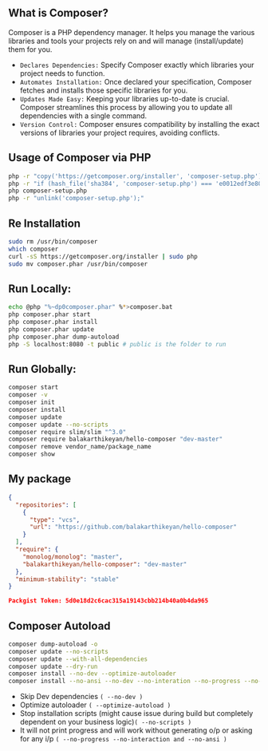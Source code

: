## What is Composer?
Composer is a PHP dependency manager. It helps you manage the various libraries and tools your projects rely on and will manage (install/update) them for you.

- `Declares Dependencies:` Specify Composer exactly which libraries your project needs to function.
- `Automates Installation:` Once declared your specification, Composer fetches and installs those specific libraries for you.
- `Updates Made Easy:` Keeping your libraries up-to-date is crucial. Composer streamlines this process by allowing you to update all dependencies with a single command.
- `Version Control:` Composer ensures compatibility by installing the exact versions of libraries your project requires, avoiding conflicts.

## Usage of Composer via PHP
```bash
php -r "copy('https://getcomposer.org/installer', 'composer-setup.php');"
php -r "if (hash_file('sha384', 'composer-setup.php') === 'e0012edf3e80b6978849f5eff0d4b4e4c79ff1609dd1e613307e16318854d24ae64f26d17af3ef0bf7cfb710ca74755a') { echo 'Installer verified'; } else { echo 'Installer corrupt'; unlink('composer-setup.php'); }"
php composer-setup.php
php -r "unlink('composer-setup.php');"
``` 
## Re Installation
```bash
sudo rm /usr/bin/composer
which composer
curl -sS https://getcomposer.org/installer | sudo php
sudo mv composer.phar /usr/bin/composer
```

## Run Locally:
```bash
echo @php "%~dp0composer.phar" %*>composer.bat
php composer.phar start
php composer.phar install
php composer.phar update
php composer.phar dump-autoload
php -S localhost:8080 -t public # public is the folder to run
```

## Run Globally:
```bash
composer start
composer -v
composer init
composer install
composer update
composer update --no-scripts
composer require slim/slim "^3.0"
composer require balakarthikeyan/hello-composer "dev-master"
composer remove vendor_name/package_name
composer show
```

## My package
```json
{
  "repositories": [
    {
      "type": "vcs",
      "url": "https://github.com/balakarthikeyan/hello-composer"
    }
  ],
  "require": {
    "monolog/monolog": "master",
    "balakarthikeyan/hello-composer": "dev-master"
  },
  "minimum-stability": "stable"
}

Packgist Token: 5d0e18d2c6cac315a19143cbb214b40a0b4da965
```

## Composer Autoload
```bash
composer dump-autoload -o
composer update --no-scripts
composer update --with-all-dependencies
composer update --dry-run
composer install --no-dev --optimize-autoloader
composer install --no-ansi --no-dev --no-interation --no-progress --no-scripts --optimize-autoloader
```
- Skip Dev dependencies `( --no-dev )` 
- Optimize autoloader `( --optimize-autoload )` 
- Stop installation scripts (might cause issue during build but completely dependent on your business logic)`( --no-scripts )` 
- It will not print progress and will work without generating o/p or asking for any i/p `( --no-progress --no-interaction and --no-ansi )`